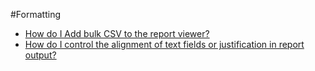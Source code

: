 #Formatting

* [How do I Add bulk CSV to the report viewer?](http://wiki.izenda.us/FAQ/How-do-I-Add-bulk-CSV-to-the-report-viewer)
* [How do I control the alignment of text fields or justification in report output?](http://wiki.izenda.us/FAQ/How-do-I-control-the-alignment-of-text-fields-or-justification-in-report-output)